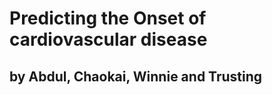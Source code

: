 <h1>Predicting the Onset of cardiovascular disease</h1>
<h2>by Abdul, Chaokai, Winnie and Trusting</h2>

